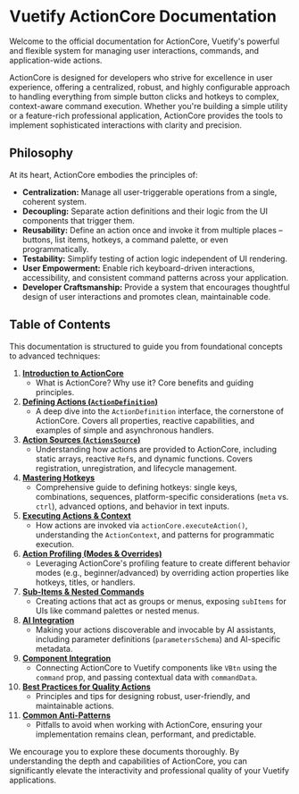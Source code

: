 # Vuetify ActionCore Documentation

Welcome to the official documentation for ActionCore, Vuetify's powerful and flexible system for managing user interactions, commands, and application-wide actions.

ActionCore is designed for developers who strive for excellence in user experience, offering a centralized, robust, and highly configurable approach to handling everything from simple button clicks and hotkeys to complex, context-aware command execution. Whether you're building a simple utility or a feature-rich professional application, ActionCore provides the tools to implement sophisticated interactions with clarity and precision.

## Philosophy

At its heart, ActionCore embodies the principles of:

*   **Centralization:** Manage all user-triggerable operations from a single, coherent system.
*   **Decoupling:** Separate action definitions and their logic from the UI components that trigger them.
*   **Reusability:** Define an action once and invoke it from multiple places – buttons, list items, hotkeys, a command palette, or even programmatically.
*   **Testability:** Simplify testing of action logic independent of UI rendering.
*   **User Empowerment:** Enable rich keyboard-driven interactions, accessibility, and consistent command patterns across your application.
*   **Developer Craftsmanship:** Provide a system that encourages thoughtful design of user interactions and promotes clean, maintainable code.

## Table of Contents

This documentation is structured to guide you from foundational concepts to advanced techniques:

1.  [**Introduction to ActionCore**](./01-introduction.md)
    *   What is ActionCore? Why use it? Core benefits and guiding principles.
2.  [**Defining Actions (`ActionDefinition`)**](./02-defining-actions.md)
    *   A deep dive into the `ActionDefinition` interface, the cornerstone of ActionCore. Covers all properties, reactive capabilities, and examples of simple and asynchronous handlers.
3.  [**Action Sources (`ActionsSource`)**](./03-action-sources.md)
    *   Understanding how actions are provided to ActionCore, including static arrays, reactive `Ref`s, and dynamic functions. Covers registration, unregistration, and lifecycle management.
4.  [**Mastering Hotkeys**](./04-hotkeys.md)
    *   Comprehensive guide to defining hotkeys: single keys, combinations, sequences, platform-specific considerations (`meta` vs. `ctrl`), advanced options, and behavior in text inputs.
5.  [**Executing Actions & Context**](./05-action-execution.md)
    *   How actions are invoked via `actionCore.executeAction()`, understanding the `ActionContext`, and patterns for programmatic execution.
6.  [**Action Profiling (Modes & Overrides)**](./06-action-profiling.md)
    *   Leveraging ActionCore's profiling feature to create different behavior modes (e.g., beginner/advanced) by overriding action properties like hotkeys, titles, or handlers.
7.  [**Sub-Items & Nested Commands**](./07-sub-items-and-nesting.md)
    *   Creating actions that act as groups or menus, exposing `subItems` for UIs like command palettes or nested menus.
8.  [**AI Integration**](./08-ai-integration.md)
    *   Making your actions discoverable and invocable by AI assistants, including parameter definitions (`parametersSchema`) and AI-specific metadata.
9.  [**Component Integration**](./09-component-integration.md)
    *   Connecting ActionCore to Vuetify components like `VBtn` using the `command` prop, and passing contextual data with `commandData`.
10. [**Best Practices for Quality Actions**](./10-best-practices.md)
    *   Principles and tips for designing robust, user-friendly, and maintainable actions.
11. [**Common Anti-Patterns**](./11-anti-patterns.md)
    *   Pitfalls to avoid when working with ActionCore, ensuring your implementation remains clean, performant, and predictable.

We encourage you to explore these documents thoroughly. By understanding the depth and capabilities of ActionCore, you can significantly elevate the interactivity and professional quality of your Vuetify applications.
